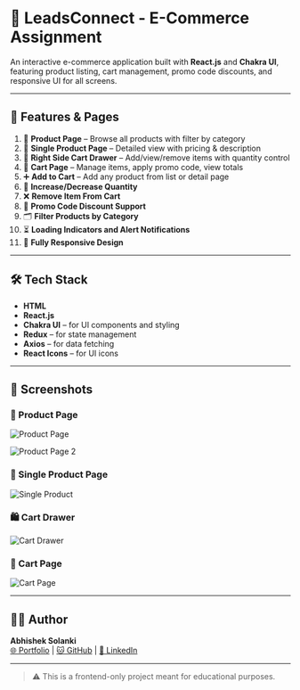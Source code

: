 # 🛒 LeadsConnect - E-Commerce Assignment

An interactive e-commerce application built with **React.js** and **Chakra UI**, featuring product listing, cart management, promo code discounts, and responsive UI for all screens.

---

## 🚀 Features & Pages

1. 🏬 **Product Page** – Browse all products with filter by category  
2. 📄 **Single Product Page** – Detailed view with pricing & description  
3. 🛒 **Right Side Cart Drawer** – Add/view/remove items with quantity control  
4. 🧾 **Cart Page** – Manage items, apply promo code, view totals  
5. ➕ **Add to Cart** – Add any product from list or detail page  
6. 🔄 **Increase/Decrease Quantity**  
7. ❌ **Remove Item From Cart**  
8. 💸 **Promo Code Discount Support**  
9. 🗂️ **Filter Products by Category**  
10. ⏳ **Loading Indicators and Alert Notifications**  
11. 📱 **Fully Responsive Design**

---

## 🛠️ Tech Stack

- **HTML**
- **React.js**
- **Chakra UI** – for UI components and styling
- **Redux** – for state management
- **Axios** – for data fetching
- **React Icons** – for UI icons

---

## 📸 Screenshots

### 🏬 Product Page
![Product Page](https://user-images.githubusercontent.com/104199818/221406766-801b8c6c-b8cd-4b5f-8c4d-ba7752712794.png)

![Product Page 2](https://user-images.githubusercontent.com/104199818/221406815-d4fd140d-ea22-4118-bdd9-a67b2e255266.png)

### 📄 Single Product Page
![Single Product](https://user-images.githubusercontent.com/104199818/221406890-a1a3a65b-1bc0-4c60-8aa2-51961409d42b.png)

### 🛍️ Cart Drawer
![Cart Drawer](https://user-images.githubusercontent.com/104199818/221406846-641668d1-4a47-4141-9e12-19b31205f454.png)

### 🧾 Cart Page
![Cart Page](https://user-images.githubusercontent.com/104199818/221406972-57e2e58f-3806-4b30-8d9a-37831173a35e.png)

---

## 🧑‍💻 Author

**Abhishek Solanki**  
[🌐 Portfolio](https://abhishek07788.github.io/) | [🐱 GitHub](https://github.com/Abhishek07788) | [💼 LinkedIn](https://linkedin.com/in/abhishekpratapsolanki)

---

> ⚠️ This is a frontend-only project meant for educational purposes.
